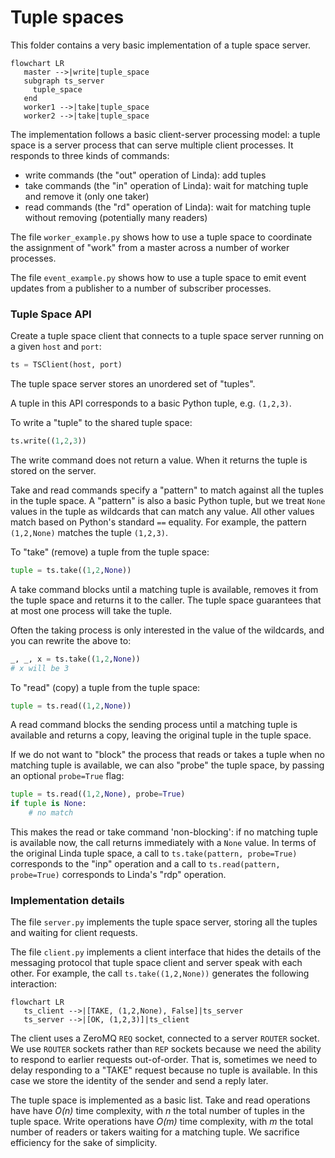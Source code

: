 # Tuple spaces

This folder contains a very basic implementation of a tuple space server.

```mermaid
flowchart LR
   master -->|write|tuple_space
   subgraph ts_server
     tuple_space
   end
   worker1 -->|take|tuple_space
   worker2 -->|take|tuple_space
```

The implementation follows a basic client-server processing model:
a tuple space is a server process that can serve multiple client processes.
It responds to three kinds of commands:

  * write commands (the "out" operation of Linda): add tuples
  * take commands (the "in" operation of Linda): wait for matching tuple and remove it (only one taker)
  * read commands (the "rd" operation of Linda): wait for matching tuple without removing (potentially many readers)

The file `worker_example.py` shows how to use a tuple space to coordinate
the assignment of "work" from a master across a number of worker processes.

The file `event_example.py` shows how to use a tuple space to emit event
updates from a publisher to a number of subscriber processes.

### Tuple Space API

Create a tuple space client that connects to a tuple space server running on a given `host` and `port`:

```py
ts = TSClient(host, port)
```

The tuple space server stores an unordered set of "tuples".

A tuple in this API corresponds to a basic Python tuple, e.g. `(1,2,3)`.

To write a "tuple" to the shared tuple space:

```py
ts.write((1,2,3))
```

The write command does not return a value. When it returns the tuple is
stored on the server.

Take and read commands specify a "pattern" to match against all the tuples
in the tuple space. A "pattern" is also a basic Python tuple, but we treat
`None` values in the tuple as wildcards that can match any value. All other
values match based on Python's standard `==` equality. For example,
the pattern `(1,2,None)` matches the tuple `(1,2,3)`.

To "take" (remove) a tuple from the tuple space:

```py
tuple = ts.take((1,2,None))
```

A take command blocks until a matching tuple is available, removes it
from the tuple space and returns it to the caller.
The tuple space guarantees that at most one process will take the tuple.

Often the taking process is only interested in the value of the wildcards,
and you can rewrite the above to:

```py
_, _, x = ts.take((1,2,None))
# x will be 3
```

To "read" (copy) a tuple from the tuple space:

```py
tuple = ts.read((1,2,None))
```

A read command blocks the sending process until a matching tuple is available and returns a copy,
leaving the original tuple in the tuple space.

If we do not want to "block" the process that reads or takes a tuple when no matching tuple
is available, we can also "probe" the tuple space, by passing an optional `probe=True` flag:

```py
tuple = ts.read((1,2,None), probe=True)
if tuple is None:
    # no match
```

This makes the read or take command 'non-blocking': if no matching tuple is available now, the call returns immediately with a `None` value.
In terms of the original Linda tuple space, a call to `ts.take(pattern, probe=True)` corresponds to the "inp" operation
and a call to `ts.read(pattern, probe=True)` corresponds to Linda's "rdp" operation.

### Implementation details

The file `server.py` implements the tuple space server, storing all the tuples
and waiting for client requests.

The file `client.py` implements a client interface that hides the details of
the messaging protocol that tuple space client and server speak with each other.
For example, the call `ts.take((1,2,None))` generates the following interaction:

```mermaid
flowchart LR
   ts_client -->|[TAKE, (1,2,None), False]|ts_server
   ts_server -->|[OK, (1,2,3)]|ts_client
```

The client uses a ZeroMQ `REQ` socket, connected to a server `ROUTER` socket.
We use `ROUTER` sockets rather than `REP` sockets because we need the ability
to respond to earlier requests out-of-order. That is, sometimes we need to delay
responding to a "TAKE" request because no tuple is available. In this case we
store the identity of the sender and send a reply later.

The tuple space is implemented as a basic list. Take and read operations have
have *O(n)* time complexity, with *n* the total number of tuples in the tuple space.
Write operations have *O(m)* time complexity, with *m* the total number of readers
or takers waiting for a matching tuple. We sacrifice efficiency for the sake
of simplicity.